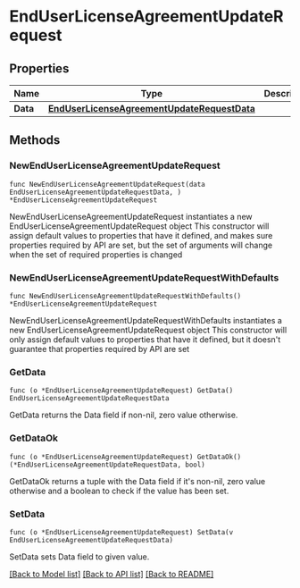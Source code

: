 # EndUserLicenseAgreementUpdateRequest

## Properties

Name | Type | Description | Notes
------------ | ------------- | ------------- | -------------
**Data** | [**EndUserLicenseAgreementUpdateRequestData**](EndUserLicenseAgreementUpdateRequestData.md) |  | 

## Methods

### NewEndUserLicenseAgreementUpdateRequest

`func NewEndUserLicenseAgreementUpdateRequest(data EndUserLicenseAgreementUpdateRequestData, ) *EndUserLicenseAgreementUpdateRequest`

NewEndUserLicenseAgreementUpdateRequest instantiates a new EndUserLicenseAgreementUpdateRequest object
This constructor will assign default values to properties that have it defined,
and makes sure properties required by API are set, but the set of arguments
will change when the set of required properties is changed

### NewEndUserLicenseAgreementUpdateRequestWithDefaults

`func NewEndUserLicenseAgreementUpdateRequestWithDefaults() *EndUserLicenseAgreementUpdateRequest`

NewEndUserLicenseAgreementUpdateRequestWithDefaults instantiates a new EndUserLicenseAgreementUpdateRequest object
This constructor will only assign default values to properties that have it defined,
but it doesn't guarantee that properties required by API are set

### GetData

`func (o *EndUserLicenseAgreementUpdateRequest) GetData() EndUserLicenseAgreementUpdateRequestData`

GetData returns the Data field if non-nil, zero value otherwise.

### GetDataOk

`func (o *EndUserLicenseAgreementUpdateRequest) GetDataOk() (*EndUserLicenseAgreementUpdateRequestData, bool)`

GetDataOk returns a tuple with the Data field if it's non-nil, zero value otherwise
and a boolean to check if the value has been set.

### SetData

`func (o *EndUserLicenseAgreementUpdateRequest) SetData(v EndUserLicenseAgreementUpdateRequestData)`

SetData sets Data field to given value.



[[Back to Model list]](../README.md#documentation-for-models) [[Back to API list]](../README.md#documentation-for-api-endpoints) [[Back to README]](../README.md)


